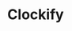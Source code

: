 ---
blog: https://medium.com/@clockify
facebook: https://facebook.com/clockify.me
linkedin: https://linkedin.com/company/clockify
logohandle: clockifyme
sort: clockify
title: Clockify
twitter: https://x.com/Clockify
website: https://clockify.me/
youtube: https://youtube.com/clockify
---